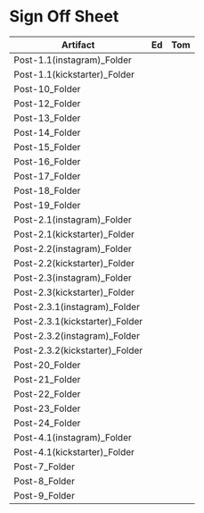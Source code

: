 # Sign Off Sheet

| Artifact | Ed | Tom |
| --- | --- | --- |
| Post-1.1(instagram)_Folder | | 
| Post-1.1(kickstarter)_Folder | |
| Post-10_Folder | |
| Post-12_Folder | |
| Post-13_Folder | |
| Post-14_Folder | |
| Post-15_Folder | |
| Post-16_Folder | |
| Post-17_Folder | |
| Post-18_Folder | |
| Post-19_Folder | |
| Post-2.1(instagram)_Folder | |
| Post-2.1(kickstarter)_Folder | |
| Post-2.2(instagram)_Folder | |
| Post-2.2(kickstarter)_Folder | |
| Post-2.3(instagram)_Folder | |
| Post-2.3(kickstarter)_Folder | | 
| Post-2.3.1(instagram)_Folder | | 
| Post-2.3.1(kickstarter)_Folder | |
| Post-2.3.2(instagram)_Folder | |
| Post-2.3.2(kickstarter)_Folder | |
| Post-20_Folder | |
| Post-21_Folder | |
| Post-22_Folder | |
| Post-23_Folder | |
| Post-24_Folder | |
| Post-4.1(instagram)_Folder | |
| Post-4.1(kickstarter)_Folder | |
| Post-7_Folder | |
| Post-8_Folder | |
| Post-9_Folder | |

